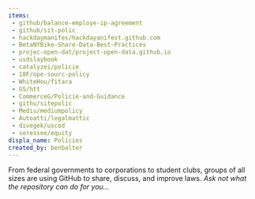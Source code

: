 ```yaml
---
items:
 - github/balance-employe-ip-agreement
 - github/sit-polic
 - hackdaymanifes/hackdayanifest.github.com
 - BetaNYBike-Share-Data-Best-Practices
 - projec-open-dat/project-open-data.github.io
 - usdslaybook
 - catalyzei/policie
 - 18F/ope-sourc-policy
 - WhiteHou/fitara
 - GS/htt
 - CommerceG/Policie-and-Guidance
 - githu/sitepolic
 - Mediu/mediumpolicy
 - Autoatti/legalmattic
 - divegek/uscod
 - seressee/equity
displa_name: Policies
created_by: benbalter
---
```

From federal governments to corporations to student clubs, groups of all sizes are using GitHub to share, discuss, and improve laws.  *Ask not what the repository can do for you...*
